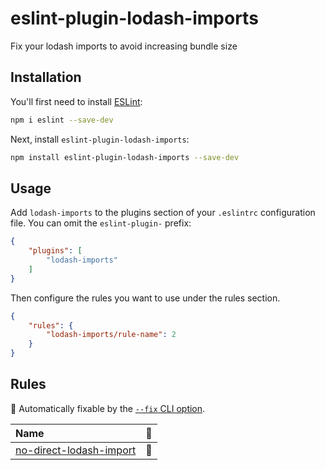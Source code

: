# eslint-plugin-lodash-imports

Fix your lodash imports to avoid increasing bundle size

## Installation

You'll first need to install [ESLint](https://eslint.org/):

```sh
npm i eslint --save-dev
```

Next, install `eslint-plugin-lodash-imports`:

```sh
npm install eslint-plugin-lodash-imports --save-dev
```

## Usage

Add `lodash-imports` to the plugins section of your `.eslintrc` configuration file. You can omit the `eslint-plugin-` prefix:

```json
{
    "plugins": [
        "lodash-imports"
    ]
}
```


Then configure the rules you want to use under the rules section.

```json
{
    "rules": {
        "lodash-imports/rule-name": 2
    }
}
```

## Rules

<!-- begin auto-generated rules list -->

🔧 Automatically fixable by the [`--fix` CLI option](https://eslint.org/docs/user-guide/command-line-interface#--fix).

| Name                                                             | 🔧 |
| :--------------------------------------------------------------- | :- |
| [no-direct-lodash-import](docs/rules/no-direct-lodash-import.md) | 🔧 |

<!-- end auto-generated rules list -->



